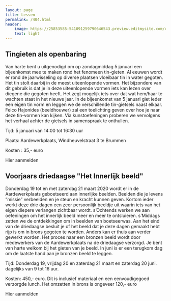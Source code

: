 ```yaml
---
layout: page
title: Lessen
permalink: /404.html
header:
    image: https://25853585-541091259790646543.preview.editmysite.com/uploads/2/5/8/5/25853585/lessen3_orig.jpg
    text: light
---
```


## Tingieten als openbaring
Van harte bent u uitgenodigd om op zondagmiddag  5 januari een bijeenkomst mee te maken rond het fenomeen tin-gieten. Al eeuwen wordt er rond de jaarwisseling op diverse plaatsen vloeibaar tin in water gegoten. Het tin stolt daarbij in de meest uiteenlopende vormen.
Het bijzondere van dit gebruik is dat je in deze uiteenlopende vormen iets kan lezen over diegene die gegoten heeft. Het zegt mogelijk iets over dat wat hem/haar te wachten staat in het nieuwe jaar.
In de bijeenkomst van 5 januari giet ieder een eigen tin vorm en leggen we de verschillende tin-gietsels naast elkaar. Feico Hajonides (beeldhouwer) zal een toelichting geven over hoe je naar deze tin-vormen kan kijken. Via kunstoefeningen proberen we vervolgens het verhaal achter de gietsels in samenspraak te onthullen.

Tijd: 5 januari van 14:00 tot 16:30 uur

Plaats: Aardewerkplaats, Windheuvelstraat 3 te Brummen

Kosten : 35,- euro

Hier aanmelden



## Voorjaars driedaagse "Het Innerlijk beeld"
Donderdag 19 tot en met zaterdag 21 maart 2020 wordt er in de Aardewerkplaats geboetseerd aan innerlijke beelden. Beelden die je levens “missie” verbeelden en je steun en kracht kunnen geven. Kortom ieder werkt deze drie dagen een zeer persoonlijk beeldje uit waarin iets van het eigen diepere verlangen zichtbaar wordt.
s’Ochtends werken we aan oefeningen om het innerlijk beeld meer en meer te ontsluieren. s’Middags zetten we de ontdekkingen om in beelden van boetseerwas. Aan het eind van de driedaagse besluit je of het beeld dat je deze dagen gemaakt hebt rijp is om in brons gegoten te worden. Anders kan er thuis aan verder gewerkt worden.
Het proces naar een bronzen beeld wordt door medewerkers van de Aardewerkplaats na de driedaagse verzorgd. Je bent van harte welkom bij het gieten van je beeld.
In juni is er een terugkom dag om de laatste hand aan je bronzen beeld te leggen.

Tijd: Donderdag 19, vrijdag 20 en zaterdag 21 maart en zaterdag 20 juni. dagelijks van 9 tot 16 uur.

Kosten: 450,- euro. Dit is inclusief materiaal en een eenvoudigegoed verzorgde lunch. Het omzetten in brons is ongeveer 120,- euro                  

Hier aanmelden
